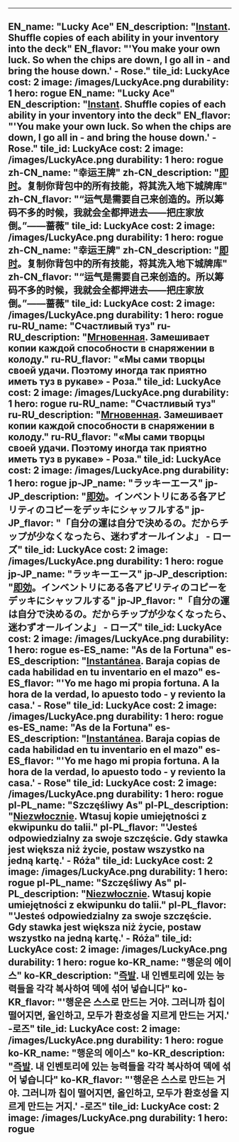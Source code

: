---

EN_name: "Lucky Ace"
EN_description: "<u><u>Instant</u></u>. Shuffle copies of each ability in your inventory into the deck"
EN_flavor: "'You make your own luck. So when the chips are down, I go all in - and bring the house down.' - Rose."
tile_id: LuckyAce
cost: 2
image: /images/LuckyAce.png
durability: 1
hero: rogue
EN_name: "Lucky Ace"
EN_description: "<u><u>Instant</u></u>. Shuffle copies of each ability in your inventory into the deck"
EN_flavor: "'You make your own luck. So when the chips are down, I go all in - and bring the house down.' - Rose."
tile_id: LuckyAce
cost: 2
image: /images/LuckyAce.png
durability: 1
hero: rogue
zh-CN_name: "幸运王牌"
zh-CN_description: "<u><u>即时</u></u>。复制你背包中的所有技能，将其洗入地下城牌库"
zh-CN_flavor: "“运气是需要自己来创造的。所以筹码不多的时候，我就会全都押进去——把庄家放倒。”——蔷薇"
tile_id: LuckyAce
cost: 2
image: /images/LuckyAce.png
durability: 1
hero: rogue
zh-CN_name: "幸运王牌"
zh-CN_description: "<u><u>即时</u></u>。复制你背包中的所有技能，将其洗入地下城牌库"
zh-CN_flavor: "“运气是需要自己来创造的。所以筹码不多的时候，我就会全都押进去——把庄家放倒。”——蔷薇"
tile_id: LuckyAce
cost: 2
image: /images/LuckyAce.png
durability: 1
hero: rogue
ru-RU_name: "Счастливый туз"
ru-RU_description: "<u><u>Мгновенная</u></u>. Замешивает копии каждой способности в снаряжении в колоду."
ru-RU_flavor: "«Мы сами творцы своей удачи. Поэтому иногда так приятно иметь туз в рукаве» - Роза."
tile_id: LuckyAce
cost: 2
image: /images/LuckyAce.png
durability: 1
hero: rogue
ru-RU_name: "Счастливый туз"
ru-RU_description: "<u><u>Мгновенная</u></u>. Замешивает копии каждой способности в снаряжении в колоду."
ru-RU_flavor: "«Мы сами творцы своей удачи. Поэтому иногда так приятно иметь туз в рукаве» - Роза."
tile_id: LuckyAce
cost: 2
image: /images/LuckyAce.png
durability: 1
hero: rogue
jp-JP_name: "ラッキーエース"
jp-JP_description: "<u><u>即効</u></u>。インベントリにある各アビリティのコピーをデッキにシャッフルする"
jp-JP_flavor: "「自分の運は自分で決めるの。だからチップが少なくなったら、迷わずオールインよ」 - ローズ"
tile_id: LuckyAce
cost: 2
image: /images/LuckyAce.png
durability: 1
hero: rogue
jp-JP_name: "ラッキーエース"
jp-JP_description: "<u><u>即効</u></u>。インベントリにある各アビリティのコピーをデッキにシャッフルする"
jp-JP_flavor: "「自分の運は自分で決めるの。だからチップが少なくなったら、迷わずオールインよ」 - ローズ"
tile_id: LuckyAce
cost: 2
image: /images/LuckyAce.png
durability: 1
hero: rogue
es-ES_name: "As de la Fortuna"
es-ES_description: "<u><u>Instantánea</u></u>. Baraja copias de cada habilidad en tu inventario en el mazo"
es-ES_flavor: "'Yo me hago mi propia fortuna. A la hora de la verdad, lo apuesto todo - y reviento la casa.' - Rose"
tile_id: LuckyAce
cost: 2
image: /images/LuckyAce.png
durability: 1
hero: rogue
es-ES_name: "As de la Fortuna"
es-ES_description: "<u><u>Instantánea</u></u>. Baraja copias de cada habilidad en tu inventario en el mazo"
es-ES_flavor: "'Yo me hago mi propia fortuna. A la hora de la verdad, lo apuesto todo - y reviento la casa.' - Rose"
tile_id: LuckyAce
cost: 2
image: /images/LuckyAce.png
durability: 1
hero: rogue
pl-PL_name: "Szczęśliwy As"
pl-PL_description: "<u><u>Niezwłocznie</u></u>. Wtasuj kopie umiejętności z ekwipunku do talii."
pl-PL_flavor: "'Jesteś odpowiedzialny za swoje szczęście. Gdy stawka jest większa niż życie, postaw wszystko na jedną kartę.' - Róża"
tile_id: LuckyAce
cost: 2
image: /images/LuckyAce.png
durability: 1
hero: rogue
pl-PL_name: "Szczęśliwy As"
pl-PL_description: "<u><u>Niezwłocznie</u></u>. Wtasuj kopie umiejętności z ekwipunku do talii."
pl-PL_flavor: "'Jesteś odpowiedzialny za swoje szczęście. Gdy stawka jest większa niż życie, postaw wszystko na jedną kartę.' - Róża"
tile_id: LuckyAce
cost: 2
image: /images/LuckyAce.png
durability: 1
hero: rogue
ko-KR_name: "행운의 에이스"
ko-KR_description: "<u><u>즉발</u></u>. 내 인벤토리에 있는 능력들을 각각 복사하여 덱에 섞어 넣습니다"
ko-KR_flavor: "'행운은 스스로 만드는 거야. 그러니까 칩이 떨어지면, 올인하고, 모두가 환호성을 지르게 만드는 거지.' -로즈"
tile_id: LuckyAce
cost: 2
image: /images/LuckyAce.png
durability: 1
hero: rogue
ko-KR_name: "행운의 에이스"
ko-KR_description: "<u><u>즉발</u></u>. 내 인벤토리에 있는 능력들을 각각 복사하여 덱에 섞어 넣습니다"
ko-KR_flavor: "'행운은 스스로 만드는 거야. 그러니까 칩이 떨어지면, 올인하고, 모두가 환호성을 지르게 만드는 거지.' -로즈"
tile_id: LuckyAce
cost: 2
image: /images/LuckyAce.png
durability: 1
hero: rogue
---